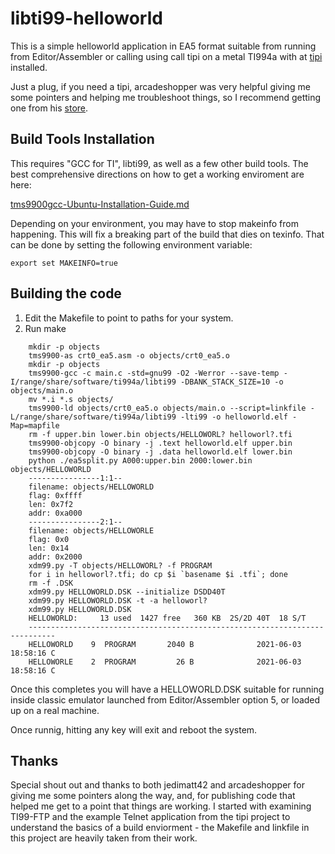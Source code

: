 # libti99-helloworld

This is a simple helloworld application in EA5 format suitable from running from Editor/Assembler or calling using call tipi on a metal TI994a with at [tipi](https://github.com/jedimatt42/tipi/wiki) installed. 

Just a plug, if you need a tipi, arcadeshopper was very helpful giving me some pointers and helping me troubleshoot things, so I recommend getting one from his [store](https://www.arcadeshopper.com/wp/store/#!//p/103690282).
## Build Tools Installation

This requires "GCC for TI", libti99, as well as a few other build tools. The best comprehensive directions on how to get a working enviroment are here:

[tms9900gcc-Ubuntu-Installation-Guide.md](https://atariage.com/forums/topic/164295-gcc-for-the-ti/page/24/?tab=comments#comment-4776745)

Depending on your environment, you may have to stop makeinfo from happening. This will fix a breaking part of the build that dies on texinfo. That can be done by setting the following environment variable:
  
    export set MAKEINFO=true

## Building the code

1. Edit the Makefile to point to paths for your system.
2. Run make

```
    mkdir -p objects
    tms9900-as crt0_ea5.asm -o objects/crt0_ea5.o
    mkdir -p objects
    tms9900-gcc -c main.c -std=gnu99 -O2 -Werror --save-temp -I/range/share/software/ti994a/libti99 -DBANK_STACK_SIZE=10 -o objects/main.o
    mv *.i *.s objects/
    tms9900-ld objects/crt0_ea5.o objects/main.o --script=linkfile -L/range/share/software/ti994a/libti99 -lti99 -o helloworld.elf -Map=mapfile
    rm -f upper.bin lower.bin objects/HELLOWORL? helloworl?.tfi
    tms9900-objcopy -O binary -j .text helloworld.elf upper.bin
    tms9900-objcopy -O binary -j .data helloworld.elf lower.bin
    python ./ea5split.py A000:upper.bin 2000:lower.bin objects/HELLOWORLD
    ----------------1:1--
    filename: objects/HELLOWORLD
    flag: 0xffff
    len: 0x7f2
    addr: 0xa000
    ----------------2:1--
    filename: objects/HELLOWORLE
    flag: 0x0
    len: 0x14
    addr: 0x2000
    xdm99.py -T objects/HELLOWORL? -f PROGRAM
    for i in helloworl?.tfi; do cp $i `basename $i .tfi`; done
    rm -f .DSK
    xdm99.py HELLOWORLD.DSK --initialize DSDD40T
    xdm99.py HELLOWORLD.DSK -t -a helloworl?
    xdm99.py HELLOWORLD.DSK
    HELLOWORLD:     13 used  1427 free   360 KB  2S/2D 40T  18 S/T
    ----------------------------------------------------------------------------
    HELLOWORLD    9  PROGRAM       2040 B              2021-06-03 18:58:16 C   
    HELLOWORLE    2  PROGRAM         26 B              2021-06-03 18:58:16 C   
```

Once this completes you will have a HELLOWORLD.DSK suitable for running inside classic emulator launched from Editor/Assembler option 5, or loaded up on a real machine. 

Once runnig, hitting any key will exit and reboot the system.


## Thanks

Special shout out and thanks to both jedimatt42 and arcadeshopper for giving me some pointers along the way, and, for publishing code that helped me get to a point that things are working. I started with examining TI99-FTP and the example Telnet application from the tipi project to understand the basics of a build enviorment - the Makefile and linkfile in this project are heavily taken from their work.
